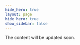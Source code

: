 ```yaml
---
hide_hero: true
layout: page
hide_hero: true
show_sidebar: false
---
```


The content will be updated soon.
